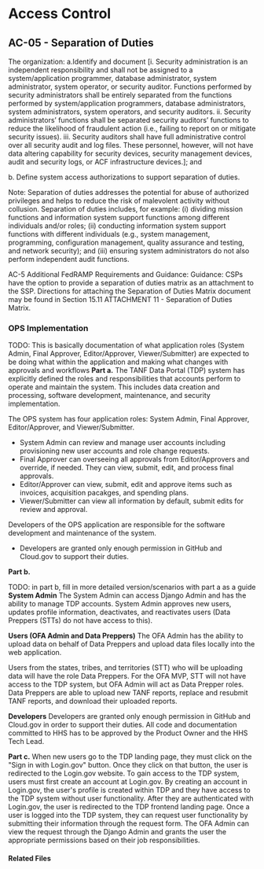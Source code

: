 # Access Control

## AC-05 - Separation of Duties

The organization:
a.Identify and document
[i. Security administration is an independent responsibility and shall not be assigned to a system/application programmer, database administrator, system administrator, system operator, or security auditor. Functions performed by security administrators shall be
entirely separated from the functions performed by system/application programmers, database administrators, system administrators, system operators, and security auditors.
ii. Security administrators’ functions shall be separated security auditors’ functions to reduce the likelihood of fraudulent action (i.e., failing to report on or mitigate security issues).
iii. Security auditors shall have full administrative control over all security audit and log files. These personnel, however, will not have data altering capability for security devices, security management devices, audit and security logs, or ACF infrastructure devices.]; and

b. Define system access authorizations to support separation of duties.

Note: Separation of duties addresses the potential for abuse of authorized privileges and helps to reduce the risk of malevolent activity without collusion. Separation of duties includes, for example: (i) dividing mission functions and information system support functions among different individuals and/or roles; (ii) conducting information system support functions with different individuals (e.g., system management, programming, configuration management, quality assurance and testing, and network security); and (iii) ensuring system administrators do not also perform independent audit functions.

AC-5 Additional FedRAMP Requirements and Guidance: Guidance: CSPs have the option to provide a separation of duties matrix as an attachment to the SSP. Directions for attaching the Separation of Duties Matrix document may be found in Section 15.11 ATTACHMENT 11 - Separation of Duties Matrix.

### OPS Implementation

TODO: This is basically documentation of what application roles (System Admin, Final Approver, Editor/Approver, Viewer/Submitter) are expected to be doing what within the application and making what changes with approvals and workflows
**Part a.**
The TANF Data Portal (TDP) system has explicitly defined the roles and responsibilities that accounts perform to operate and maintain the system. This includes data creation and processing, software development, maintenance, and security implementation.

The OPS system has four application roles: System Admin, Final Approver, Editor/Approver, and Viewer/Submitter.

- System Admin can review and manage user accounts including provisioning new user accounts and role change requests.
- Final Approver can overseeing all approvals from Editor/Approvers and override, if needed. They can view, submit, edit, and process final approvals.
- Editor/Approver can view, submit, edit and approve items such as invoices, acquisition pacakges, and spending plans.
- Viewer/Submitter can view all information by default, submit edits for review and approval.

Developers of the OPS application are responsible for the software development and maintenance of the system.

- Developers are granted only enough permission in GitHub and Cloud.gov to support their duties.

**Part b.**

TODO: in part b, fill in more detailed version/scenarios with part a as a guide
**System Admin**
The System Admin can access Django Admin and has the ability to manage TDP accounts. System Admin approves new users, updates profile information, deactivates, and reactivates users (Data Preppers (STTs) do not have access to this).

**Users (OFA Admin and Data Preppers)**
The OFA Admin has the ability to upload data on behalf of Data Preppers and upload data files locally into the web application.

Users from the states, tribes, and territories (STT) who will be uploading data will have the role Data Preppers. For the OFA MVP, STT will not have access to the TDP system, but OFA Admin will act as Data Prepper roles. Data Preppers are able to upload new TANF reports, replace and resubmit TANF reports, and download their uploaded reports.

**Developers**
Developers are granted only enough permission in GitHub and Cloud.gov in order to support their duties. All code and documentation committed to HHS has to be approved by the Product Owner and the HHS Tech Lead.

**Part c.**
When new users go to the TDP landing page, they must click on the "Sign in with Login.gov" button. Once they click on that button, the user is redirected to the Login.gov website. To gain access to the TDP system, users must first create an account at Login.gov. By creating an account in Login.gov, the user's profile is created within TDP and they have access to the TDP system without user functionality. After they are authenticated with Login.gov, the user is redirected to the TDP frontend landing page. Once a user is logged into the TDP system, they can request user functionality by submitting their information through the request form. The OFA Admin can view the request through the Django Admin and grants the user the appropriate permissions based on their job responsibilities.

#### Related Files
